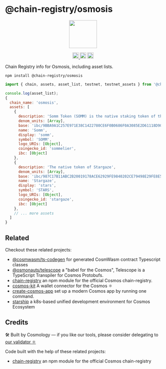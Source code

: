 # @chain-registry/osmosis

<p align="center" width="100%">
    <img height="90" src="https://user-images.githubusercontent.com/545047/184519024-2d34bf20-2440-4837-943f-4915a46409f5.svg" />
</p>

<p align="center" width="100%">
  <a href="https://github.com/cosmology-tech/chain-registry/actions/workflows/run-tests.yml">
    <img height="20" src="https://github.com/cosmology-tech/chain-registry/actions/workflows/run-tests.yml/badge.svg" />
  </a>
   <a href="https://github.com/cosmology-tech/chain-registry/blob/main/LICENSE"><img height="20" src="https://img.shields.io/badge/license-MIT-blue.svg"></a>
   <a href="https://www.npmjs.com/package/@chain-registry/osmosis"><img height="20" src="https://img.shields.io/github/package-json/v/cosmology-tech/chain-registry?filename=packages%2Fosmosis%2Fpackage.json"></a>
</p>

Chain Registry info for Osmosis, including asset lists.

```
npm install @chain-registry/osmosis
```

```js
import { chain, assets, asset_list, testnet, testnet_assets } from '@chain-registry/osmosis';
```

```js
console.log(asset_list);
{
  chain_name: 'osmosis',
  assets: [
    {
      description: 'Somm Token (SOMM) is the native staking token of the Sommelier Chain',
      denom_units: [Array],
      base: 'ibc/9BBA9A1C257E971E38C1422780CE6F0B0686F0A3085E2D61118D904BFE0F5F5E',
      name: 'Somm',
      display: 'somm',
      symbol: 'SOMM',
      logo_URIs: [Object],
      coingecko_id: 'sommelier',
      ibc: [Object]
    },
    {
      description: 'The native token of Stargaze',
      denom_units: [Array],
      base: 'ibc/987C17B11ABC2B20019178ACE62929FE9840202CE79498E29FE8E5CB02B7C0A4',
      name: 'Stargaze',
      display: 'stars',
      symbol: 'STARS',
      logo_URIs: [Object],
      coingecko_id: 'stargaze',
      ibc: [Object]
    },
    // ... more assets
  ]
}
```

## Related

Checkout these related projects:

* [@cosmwasm/ts-codegen](https://github.com/CosmWasm/ts-codegen) for generated CosmWasm contract Typescript classes
* [@osmonauts/telescope](https://github.com/osmosis-labs/telescope) a "babel for the Cosmos", Telescope is a TypeScript Transpiler for Cosmos Protobufs.
* [chain-registry](https://github.com/cosmology-tech/chain-registry) an npm module for the official Cosmos chain-registry.
* [cosmos-kit](https://github.com/cosmology-tech/cosmos-kit) A wallet connector for the Cosmos ⚛️
* [create-cosmos-app](https://github.com/cosmology-tech/create-cosmos-app) set up a modern Cosmos app by running one command.
* [starship](https://github.com/cosmology-tech/starship) a k8s-based unified development environment for Cosmos Ecosystem

## Credits

🛠 Built by Cosmology — if you like our tools, please consider delegating to [our validator ⚛️](https://cosmology.tech/validator)

Code built with the help of these related projects:

* [chain-registry](https://github.com/cosmology/chain-registry) an npm module for the official Cosmos chain-registry